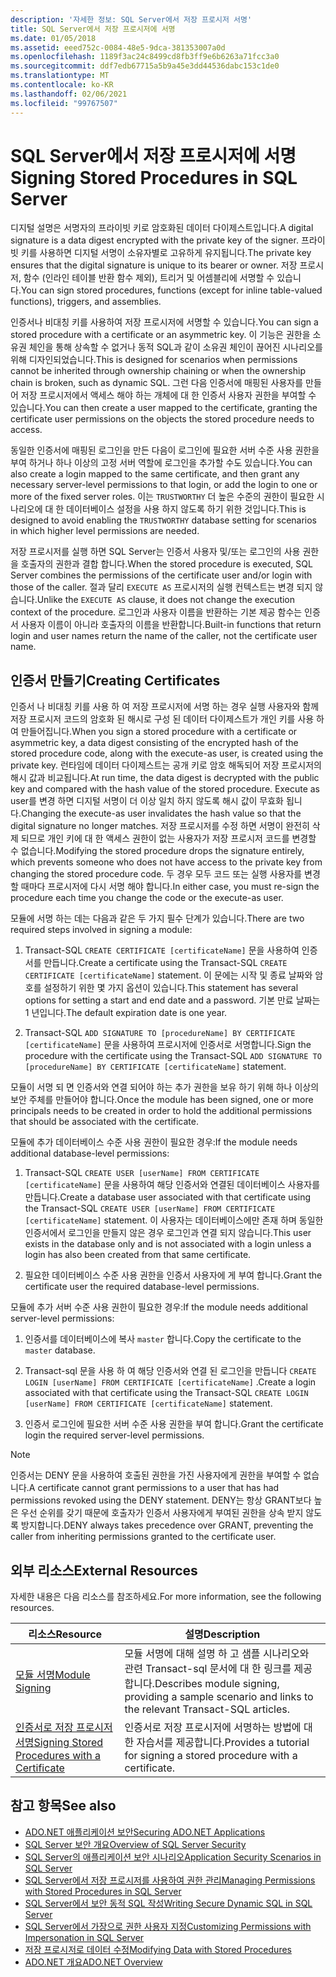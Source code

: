 ```yaml
---
description: '자세한 정보: SQL Server에서 저장 프로시저 서명'
title: SQL Server에서 저장 프로시저에 서명
ms.date: 01/05/2018
ms.assetid: eeed752c-0084-48e5-9dca-381353007a0d
ms.openlocfilehash: 1189f3ac24c8499cd8fb3ff9e6b6263a71fcc3a0
ms.sourcegitcommit: ddf7edb67715a5b9a45e3dd44536dabc153c1de0
ms.translationtype: MT
ms.contentlocale: ko-KR
ms.lasthandoff: 02/06/2021
ms.locfileid: "99767507"
---
```

# <a name="signing-stored-procedures-in-sql-server"></a><span data-ttu-id="94adc-103">SQL Server에서 저장 프로시저에 서명</span><span class="sxs-lookup"><span data-stu-id="94adc-103">Signing Stored Procedures in SQL Server</span></span>

<span data-ttu-id="94adc-104">디지털 설명은 서명자의 프라이빗 키로 암호화된 데이터 다이제스트입니다.</span><span class="sxs-lookup"><span data-stu-id="94adc-104">A digital signature is a data digest encrypted with the private key of the signer.</span></span> <span data-ttu-id="94adc-105">프라이빗 키를 사용하면 디지털 서명이 소유자별로 고유하게 유지됩니다.</span><span class="sxs-lookup"><span data-stu-id="94adc-105">The private key ensures that the digital signature is unique to its bearer or owner.</span></span> <span data-ttu-id="94adc-106">저장 프로시저, 함수 (인라인 테이블 반환 함수 제외), 트리거 및 어셈블리에 서명할 수 있습니다.</span><span class="sxs-lookup"><span data-stu-id="94adc-106">You can sign stored procedures, functions (except for inline table-valued functions), triggers, and assemblies.</span></span>

<span data-ttu-id="94adc-107">인증서나 비대칭 키를 사용하여 저장 프로시저에 서명할 수 있습니다.</span><span class="sxs-lookup"><span data-stu-id="94adc-107">You can sign a stored procedure with a certificate or an asymmetric key.</span></span> <span data-ttu-id="94adc-108">이 기능은 권한을 소유권 체인을 통해 상속할 수 없거나 동적 SQL과 같이 소유권 체인이 끊어진 시나리오를 위해 디자인되었습니다.</span><span class="sxs-lookup"><span data-stu-id="94adc-108">This is designed for scenarios when permissions cannot be inherited through ownership chaining or when the ownership chain is broken, such as dynamic SQL.</span></span> <span data-ttu-id="94adc-109">그런 다음 인증서에 매핑된 사용자를 만들어 저장 프로시저에서 액세스 해야 하는 개체에 대 한 인증서 사용자 권한을 부여할 수 있습니다.</span><span class="sxs-lookup"><span data-stu-id="94adc-109">You can then create a user mapped to the certificate, granting the certificate user permissions on the objects the stored procedure needs to access.</span></span>

<span data-ttu-id="94adc-110">동일한 인증서에 매핑된 로그인을 만든 다음이 로그인에 필요한 서버 수준 사용 권한을 부여 하거나 하나 이상의 고정 서버 역할에 로그인을 추가할 수도 있습니다.</span><span class="sxs-lookup"><span data-stu-id="94adc-110">You can also create a login mapped to the same certificate, and then grant any necessary server-level permissions to that login, or add the login to one or more of the fixed server roles.</span></span> <span data-ttu-id="94adc-111">이는 `TRUSTWORTHY` 더 높은 수준의 권한이 필요한 시나리오에 대 한 데이터베이스 설정을 사용 하지 않도록 하기 위한 것입니다.</span><span class="sxs-lookup"><span data-stu-id="94adc-111">This is designed to avoid enabling the `TRUSTWORTHY` database setting for scenarios in which higher level permissions are needed.</span></span>

<span data-ttu-id="94adc-112">저장 프로시저를 실행 하면 SQL Server는 인증서 사용자 및/또는 로그인의 사용 권한을 호출자의 권한과 결합 합니다.</span><span class="sxs-lookup"><span data-stu-id="94adc-112">When the stored procedure is executed, SQL Server combines the permissions of the certificate user and/or login with those of the caller.</span></span> <span data-ttu-id="94adc-113">절과 달리 `EXECUTE AS` 프로시저의 실행 컨텍스트는 변경 되지 않습니다.</span><span class="sxs-lookup"><span data-stu-id="94adc-113">Unlike the `EXECUTE AS` clause, it does not change the execution context of the procedure.</span></span> <span data-ttu-id="94adc-114">로그인과 사용자 이름을 반환하는 기본 제공 함수는 인증서 사용자 이름이 아니라 호출자의 이름을 반환합니다.</span><span class="sxs-lookup"><span data-stu-id="94adc-114">Built-in functions that return login and user names return the name of the caller, not the certificate user name.</span></span>

## <a name="creating-certificates"></a><span data-ttu-id="94adc-115">인증서 만들기</span><span class="sxs-lookup"><span data-stu-id="94adc-115">Creating Certificates</span></span>

<span data-ttu-id="94adc-116">인증서 나 비대칭 키를 사용 하 여 저장 프로시저에 서명 하는 경우 실행 사용자와 함께 저장 프로시저 코드의 암호화 된 해시로 구성 된 데이터 다이제스트가 개인 키를 사용 하 여 만들어집니다.</span><span class="sxs-lookup"><span data-stu-id="94adc-116">When you sign a stored procedure with a certificate or asymmetric key, a data digest consisting of the encrypted hash of the stored procedure code, along with the execute-as user, is created using the private key.</span></span> <span data-ttu-id="94adc-117">런타임에 데이터 다이제스트는 공개 키로 암호 해독되어 저장 프로시저의 해시 값과 비교됩니다.</span><span class="sxs-lookup"><span data-stu-id="94adc-117">At run time, the data digest is decrypted with the public key and compared with the hash value of the stored procedure.</span></span> <span data-ttu-id="94adc-118">Execute as user를 변경 하면 디지털 서명이 더 이상 일치 하지 않도록 해시 값이 무효화 됩니다.</span><span class="sxs-lookup"><span data-stu-id="94adc-118">Changing the execute-as user invalidates the hash value so that the digital signature no longer matches.</span></span> <span data-ttu-id="94adc-119">저장 프로시저를 수정 하면 서명이 완전히 삭제 되므로 개인 키에 대 한 액세스 권한이 없는 사용자가 저장 프로시저 코드를 변경할 수 없습니다.</span><span class="sxs-lookup"><span data-stu-id="94adc-119">Modifying the stored procedure drops the signature entirely, which prevents someone who does not have access to the private key from changing the stored procedure code.</span></span> <span data-ttu-id="94adc-120">두 경우 모두 코드 또는 실행 사용자를 변경할 때마다 프로시저에 다시 서명 해야 합니다.</span><span class="sxs-lookup"><span data-stu-id="94adc-120">In either case, you must re-sign the procedure each time you change the code or the execute-as user.</span></span>

<span data-ttu-id="94adc-121">모듈에 서명 하는 데는 다음과 같은 두 가지 필수 단계가 있습니다.</span><span class="sxs-lookup"><span data-stu-id="94adc-121">There are two required steps involved in signing a module:</span></span>

1. <span data-ttu-id="94adc-122">Transact-SQL `CREATE CERTIFICATE [certificateName]` 문을 사용하여 인증서를 만듭니다.</span><span class="sxs-lookup"><span data-stu-id="94adc-122">Create a certificate using the Transact-SQL `CREATE CERTIFICATE [certificateName]` statement.</span></span> <span data-ttu-id="94adc-123">이 문에는 시작 및 종료 날짜와 암호를 설정하기 위한 몇 가지 옵션이 있습니다.</span><span class="sxs-lookup"><span data-stu-id="94adc-123">This statement has several options for setting a start and end date and a password.</span></span> <span data-ttu-id="94adc-124">기본 만료 날짜는 1 년입니다.</span><span class="sxs-lookup"><span data-stu-id="94adc-124">The default expiration date is one year.</span></span>

1. <span data-ttu-id="94adc-125">Transact-SQL `ADD SIGNATURE TO [procedureName] BY CERTIFICATE [certificateName]` 문을 사용하여 프로시저에 인증서로 서명합니다.</span><span class="sxs-lookup"><span data-stu-id="94adc-125">Sign the procedure with the certificate using the Transact-SQL `ADD SIGNATURE TO [procedureName] BY CERTIFICATE [certificateName]` statement.</span></span>

<span data-ttu-id="94adc-126">모듈이 서명 되 면 인증서와 연결 되어야 하는 추가 권한을 보유 하기 위해 하나 이상의 보안 주체를 만들어야 합니다.</span><span class="sxs-lookup"><span data-stu-id="94adc-126">Once the module has been signed, one or more principals needs to be created in order to hold the additional permissions that should be associated with the certificate.</span></span>

<span data-ttu-id="94adc-127">모듈에 추가 데이터베이스 수준 사용 권한이 필요한 경우:</span><span class="sxs-lookup"><span data-stu-id="94adc-127">If the module needs additional database-level permissions:</span></span>

1. <span data-ttu-id="94adc-128">Transact-SQL `CREATE USER [userName] FROM CERTIFICATE [certificateName]` 문을 사용하여 해당 인증서와 연결된 데이터베이스 사용자를 만듭니다.</span><span class="sxs-lookup"><span data-stu-id="94adc-128">Create a database user associated with that certificate using the Transact-SQL `CREATE USER [userName] FROM CERTIFICATE [certificateName]` statement.</span></span> <span data-ttu-id="94adc-129">이 사용자는 데이터베이스에만 존재 하며 동일한 인증서에서 로그인을 만들지 않은 경우 로그인과 연결 되지 않습니다.</span><span class="sxs-lookup"><span data-stu-id="94adc-129">This user exists in the database only and is not associated with a login unless a login has also been created from that same certificate.</span></span>

1. <span data-ttu-id="94adc-130">필요한 데이터베이스 수준 사용 권한을 인증서 사용자에 게 부여 합니다.</span><span class="sxs-lookup"><span data-stu-id="94adc-130">Grant the certificate user the required database-level permissions.</span></span>

<span data-ttu-id="94adc-131">모듈에 추가 서버 수준 사용 권한이 필요한 경우:</span><span class="sxs-lookup"><span data-stu-id="94adc-131">If the module needs additional server-level permissions:</span></span>

1. <span data-ttu-id="94adc-132">인증서를 데이터베이스에 복사 `master` 합니다.</span><span class="sxs-lookup"><span data-stu-id="94adc-132">Copy the certificate to the `master` database.</span></span>

1. <span data-ttu-id="94adc-133">Transact-sql 문을 사용 하 여 해당 인증서와 연결 된 로그인을 만듭니다 `CREATE LOGIN [userName] FROM CERTIFICATE [certificateName]` .</span><span class="sxs-lookup"><span data-stu-id="94adc-133">Create a login associated with that certificate using the Transact-SQL `CREATE LOGIN [userName] FROM CERTIFICATE [certificateName]` statement.</span></span>

1. <span data-ttu-id="94adc-134">인증서 로그인에 필요한 서버 수준 사용 권한을 부여 합니다.</span><span class="sxs-lookup"><span data-stu-id="94adc-134">Grant the certificate login the required server-level permissions.</span></span>

> [!NOTE]
> <span data-ttu-id="94adc-135">인증서는 DENY 문을 사용하여 호출된 권한을 가진 사용자에게 권한을 부여할 수 없습니다.</span><span class="sxs-lookup"><span data-stu-id="94adc-135">A certificate cannot grant permissions to a user that has had permissions revoked using the DENY statement.</span></span> <span data-ttu-id="94adc-136">DENY는 항상 GRANT보다 높은 우선 순위를 갖기 때문에 호출자가 인증서 사용자에게 부여된 권한을 상속 받지 않도록 방지합니다.</span><span class="sxs-lookup"><span data-stu-id="94adc-136">DENY always takes precedence over GRANT, preventing the caller from inheriting permissions granted to the certificate user.</span></span>

## <a name="external-resources"></a><span data-ttu-id="94adc-137">외부 리소스</span><span class="sxs-lookup"><span data-stu-id="94adc-137">External Resources</span></span>

<span data-ttu-id="94adc-138">자세한 내용은 다음 리소스를 참조하세요.</span><span class="sxs-lookup"><span data-stu-id="94adc-138">For more information, see the following resources.</span></span>

|<span data-ttu-id="94adc-139">리소스</span><span class="sxs-lookup"><span data-stu-id="94adc-139">Resource</span></span>|<span data-ttu-id="94adc-140">설명</span><span class="sxs-lookup"><span data-stu-id="94adc-140">Description</span></span>|
|--------------|-----------------|
|<span data-ttu-id="94adc-141">[모듈 서명](/previous-versions/sql/sql-server-2008/ms345102(v=sql.100))</span><span class="sxs-lookup"><span data-stu-id="94adc-141">[Module Signing](/previous-versions/sql/sql-server-2008/ms345102(v=sql.100))</span></span>|<span data-ttu-id="94adc-142">모듈 서명에 대해 설명 하 고 샘플 시나리오와 관련 Transact-sql 문서에 대 한 링크를 제공 합니다.</span><span class="sxs-lookup"><span data-stu-id="94adc-142">Describes module signing, providing a sample scenario and links to the relevant Transact-SQL articles.</span></span>|
|[<span data-ttu-id="94adc-143">인증서로 저장 프로시저 서명</span><span class="sxs-lookup"><span data-stu-id="94adc-143">Signing Stored Procedures with a Certificate</span></span>](/sql/relational-databases/tutorial-signing-stored-procedures-with-a-certificate)|<span data-ttu-id="94adc-144">인증서로 저장 프로시저에 서명하는 방법에 대한 자습서를 제공합니다.</span><span class="sxs-lookup"><span data-stu-id="94adc-144">Provides a tutorial for signing a stored procedure with a certificate.</span></span>|

## <a name="see-also"></a><span data-ttu-id="94adc-145">참고 항목</span><span class="sxs-lookup"><span data-stu-id="94adc-145">See also</span></span>

- [<span data-ttu-id="94adc-146">ADO.NET 애플리케이션 보안</span><span class="sxs-lookup"><span data-stu-id="94adc-146">Securing ADO.NET Applications</span></span>](../securing-ado-net-applications.md)
- [<span data-ttu-id="94adc-147">SQL Server 보안 개요</span><span class="sxs-lookup"><span data-stu-id="94adc-147">Overview of SQL Server Security</span></span>](overview-of-sql-server-security.md)
- [<span data-ttu-id="94adc-148">SQL Server의 애플리케이션 보안 시나리오</span><span class="sxs-lookup"><span data-stu-id="94adc-148">Application Security Scenarios in SQL Server</span></span>](application-security-scenarios-in-sql-server.md)
- [<span data-ttu-id="94adc-149">SQL Server에서 저장 프로시저를 사용하여 권한 관리</span><span class="sxs-lookup"><span data-stu-id="94adc-149">Managing Permissions with Stored Procedures in SQL Server</span></span>](managing-permissions-with-stored-procedures-in-sql-server.md)
- [<span data-ttu-id="94adc-150">SQL Server에서 보안 동적 SQL 작성</span><span class="sxs-lookup"><span data-stu-id="94adc-150">Writing Secure Dynamic SQL in SQL Server</span></span>](writing-secure-dynamic-sql-in-sql-server.md)
- [<span data-ttu-id="94adc-151">SQL Server에서 가장으로 권한 사용자 지정</span><span class="sxs-lookup"><span data-stu-id="94adc-151">Customizing Permissions with Impersonation in SQL Server</span></span>](customizing-permissions-with-impersonation-in-sql-server.md)
- [<span data-ttu-id="94adc-152">저장 프로시저로 데이터 수정</span><span class="sxs-lookup"><span data-stu-id="94adc-152">Modifying Data with Stored Procedures</span></span>](../modifying-data-with-stored-procedures.md)
- [<span data-ttu-id="94adc-153">ADO.NET 개요</span><span class="sxs-lookup"><span data-stu-id="94adc-153">ADO.NET Overview</span></span>](../ado-net-overview.md)
